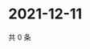 # 2021-12-11

共 0 条

<!-- BEGIN WEIBO -->
<!-- 最后更新时间 Sat Dec 11 2021 21:10:42 GMT+0800 (China Standard Time) -->

<!-- END WEIBO -->
